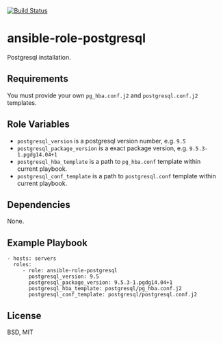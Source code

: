 [![Build Status](https://travis-ci.org/pkorobeinikov/ansible-role-postgresql.svg?branch=master)](https://travis-ci.org/pkorobeinikov/ansible-role-postgresql)

ansible-role-postgresql
=======================

Postgresql installation.

Requirements
------------

You must provide your own `pg_hba.conf.j2` and `postgresql.conf.j2` templates.

Role Variables
--------------

* `postgresql_version` is a postgresql version number, e.g. `9.5`
* `postgresql_package_version` is a exact package version, e.g. `9.5.3-1.pgdg14.04+1`
* `postgresql_hba_template` is a path to `pg_hba.conf` template within current playbook.
* `postgresql_conf_template` is a path to `postgresql.conf` template within current playbook.

Dependencies
------------

None.

Example Playbook
----------------

    - hosts: servers
      roles:
         - role: ansible-role-postgresql
           postgresql_version: 9.5
           postgresql_package_version: 9.5.3-1.pgdg14.04+1
           postgresql_hba_template: postgresql/pg_hba.conf.j2
           postgresql_conf_template: postgresql/postgresql.conf.j2

License
-------

BSD, MIT
